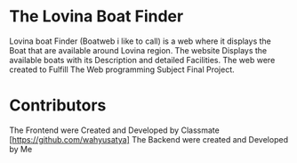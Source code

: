 # The Lovina Boat Finder
Lovina boat Finder (Boatweb i like to call) is a web where it displays the Boat that are available around Lovina region. 
The website Displays the available boats with its Description and detailed Facilities. 
The web were created to Fulfill The Web programming Subject Final Project.
# Contributors
The Frontend were Created and Developed by Classmate [https://github.com/wahyusatya]
The Backend were created and Developed by Me
